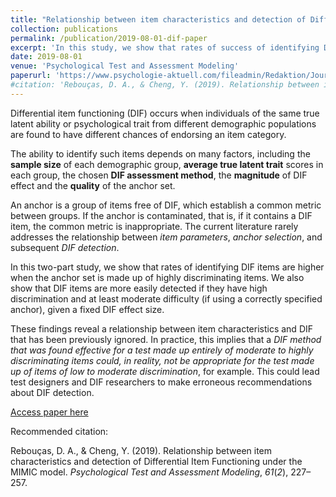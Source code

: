 ```yaml
---
title: "Relationship between item characteristics and detection of Differential Item Functioning under the MIMIC model"
collection: publications
permalink: /publication/2019-08-01-dif-paper
excerpt: 'In this study, we show that rates of success of identifying DIF items are higher when the anchor set is made up of highly discriminating items. We also show that DIF items are more easily detected if they have high discrimination and at least moderate difficulty (if using a correctly specified anchor). These findings reveal a relationship between item characteristics and DIF that have been previously ignored, which could lead test designers and DIF researchers to make erroneous recommendations about DIF detection.'
date: 2019-08-01
venue: 'Psychological Test and Assessment Modeling'
paperurl: 'https://www.psychologie-aktuell.com/fileadmin/Redaktion/Journale/ptam-2019-2/06_Reboucas.pdf'
#citation: 'Rebouças, D. A., & Cheng, Y. (2019). Relationship between item characteristics and detection of Differential Item Functioning under the MIMIC model. <i>Psychological Test and Assessment Modeling</i>, <i>61</i>(<i>2</i>), 227–257.'
---
```


Differential item functioning (DIF) occurs when individuals of the same true latent ability or psychological trait from different demographic populations are found to have different chances of endorsing an item category. 

The ability to identify such items depends on many factors, including the __sample size__ of each demographic group, __average true latent trait__ scores in each group, the chosen __DIF assessment method__, the __magnitude__ of DIF effect and the __quality__ of the anchor set.

An anchor is a group of items free of DIF, which establish a common metric between groups. If the anchor is contaminated, that is, if it contains a DIF item, the common metric is inappropriate. The current literature rarely addresses the relationship between _item parameters_, _anchor selection_, and subsequent _DIF detection_. 

In this two-part study, we show that rates of identifying DIF items are higher when the anchor set is made up of highly discriminating items. We also show that DIF items are more easily detected if they have high discrimination and at least moderate difficulty (if using a correctly specified anchor), given a fixed DIF effect size. 

These findings reveal a relationship between item characteristics and DIF that has been previously ignored. In practice, this implies that a _DIF method that was found effective for a test made up entirely of moderate to highly discriminating items could, in reality, not be appropriate for the test made up of items of low to moderate discrimination_, for example. This could lead test designers and DIF researchers to make erroneous recommendations about DIF detection.


[Access paper here](https://www.psychologie-aktuell.com/fileadmin/Redaktion/Journale/ptam-2019-2/06_Reboucas.pdf)

Recommended citation: 

Rebouças, D. A., & Cheng, Y. (2019). Relationship between item characteristics and detection of Differential Item Functioning under the MIMIC model. <i>Psychological Test and Assessment Modeling</i>, <i>61</i>(<i>2</i>), 227–257.
